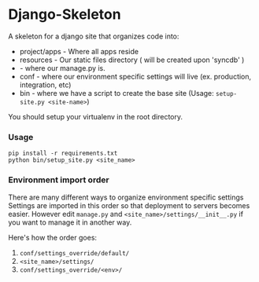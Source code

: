 # Django-Skeleton


A skeleton for a django site that organizes code into:

*   project/apps - Where all apps reside
*   resources - Our static files directory ( will be created upon 'syncdb' )
*   <site-name> - where our manage.py is.
*   conf - where our environment specific settings will live (ex. production, integration, etc)
*   bin - where we have a script to create the base site (Usage: `setup-site.py <site-name>`)

You should setup your virtualenv in the root directory.

### Usage

	pip install -r requirements.txt
	python bin/setup_site.py <site_name>

### Environment import order

There are many different ways to organize environment specific settings
Settings are imported in this order so that deployment to servers becomes easier.
However edit `manage.py` and `<site_name>/settings/__init__.py` if you want to manage it in another way.

Here's how the order goes:
1. `conf/settings_override/default/`
2. `<site_name>/settings/`
3. `conf/settings_override/<env>/`
